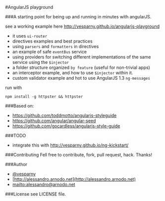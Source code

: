 
#AngularJS playground

###A starting point for being up and running in minutes with angularJS.

see a working example here http://vesparny.github.io/angularjs-playground

* it uses `ui-router`
* directives examples and best practices
* using `parsers` and `formatters` in directives
* an example of safe `eventBus` service
* using providers for switching different implementations of the same service using the `$injector`
*  a folder structure organized `by feature` (useful for non-trivial apps)
* an interceptor example, and how to use `$injector` within it.
* custom validator example and hot to use AngularJS 1.3 `ng-messages`

run with

	npm install -g httpster && httpster


###Based on:

* https://github.com/toddmotto/angularjs-styleguide
* https://github.com/angular/angular-seed
* https://github.com/gocardless/angularjs-style-guide

###TODO
* integrate this with http://vesparny.github.io/ng-kickstart/

###Contributing
Fell free to contribute, fork, pull request, hack. Thanks!

###Author
+	[@vesparny](https://twitter.com/vesparny)
+	[http://alessandro.arnodo.net](http://alessandro.arnodo.net)
+	<mailto:alessandro@arnodo.net>

###License
see LICENSE file.
